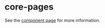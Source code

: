core-pages
==========

See the [component page](https://polymer-project.org/docs/elements/core-elements.html#core-pages) for more information.
